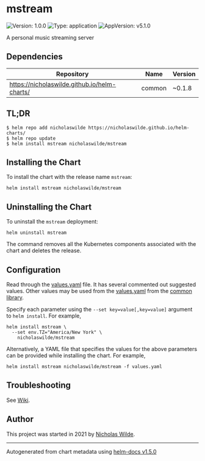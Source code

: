 # mstream

![Version: 1.0.0](https://img.shields.io/badge/Version-1.0.0-informational?style=flat-square) ![Type: application](https://img.shields.io/badge/Type-application-informational?style=flat-square) ![AppVersion: v5.1.0](https://img.shields.io/badge/AppVersion-v5.1.0-informational?style=flat-square)

A personal music streaming server

## Dependencies

| Repository | Name | Version |
|------------|------|---------|
| https://nicholaswilde.github.io/helm-charts/ | common | ~0.1.8 |

## TL;DR
```console
$ helm repo add nicholaswilde https://nicholaswilde.github.io/helm-charts/
$ helm repo update
$ helm install mstream nicholaswilde/mstream
```

## Installing the Chart
To install the chart with the release name `mstream`:
```console
helm install mstream nicholaswilde/mstream
```

## Uninstalling the Chart
To uninstall the `mstream` deployment:
```console
helm uninstall mstream
```
The command removes all the Kubernetes components associated with the chart and deletes the release.

## Configuration

Read through the [values.yaml](./values.yaml) file. It has several commented out suggested values.
Other values may be used from the [values.yaml](../common/values.yaml) from the [common library](../common).

Specify each parameter using the `--set key=value[,key=value]` argument to `helm install`. For example,
```console
helm install mstream \
  --set env.TZ="America/New York" \
    nicholaswilde/mstream
```

Alternatively, a YAML file that specifies the values for the above parameters can be provided while installing the chart.
For example,
```console
helm install mstream nicholaswilde/mstream -f values.yaml
```

## Troubleshooting
See [Wiki](https://github.com/nicholaswilde/helm-charts/wiki/Troubleshooting).

## Author
This project was started in 2021 by [Nicholas Wilde](https://github.com/nicholaswilde).

----------------------------------------------
Autogenerated from chart metadata using [helm-docs v1.5.0](https://github.com/norwoodj/helm-docs/releases/v1.5.0)
